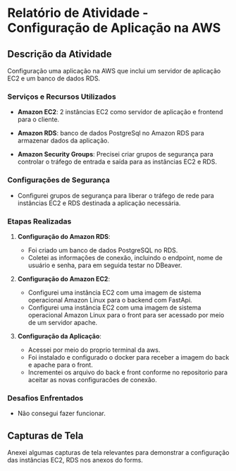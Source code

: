 # Relatório de Atividade - Configuração de Aplicação na AWS

## Descrição da Atividade

Configuração uma aplicação na AWS que inclui um servidor de aplicação EC2 e um banco de dados RDS.

### Serviços e Recursos Utilizados

- **Amazon EC2**: 2 instâncias EC2 como servidor de aplicação e frontend para o cliente.

- **Amazon RDS**: banco de dados PostgreSql no Amazon RDS para armazenar dados da aplicação.

- **Amazon Security Groups**: Precisei criar grupos de segurança para controlar o tráfego de entrada e saída para as instâncias EC2 e RDS.

### Configurações de Segurança

- Configurei grupos de segurança para liberar o tráfego de rede para instâncias EC2 e RDS destinada a aplicação necessária.
### Etapas Realizadas

1. **Configuração do Amazon RDS**:
   - Foi criado um banco de dados PostgreSQL no RDS.
   - Coletei as informações de conexão, incluindo o endpoint, nome de usuário e senha, para em seguida testar no DBeaver.

2. **Configuração do Amazon EC2**:
    - Configurei uma instância EC2 com uma imagem de sistema operacional Amazon Linux para o backend com FastApi.
    - Configurei uma instância EC2 com uma imagem de sistema operacional Amazon Linux para o front para ser acessado por meio de um servidor apache.

3. **Configuração da Aplicação**:
   - Acessei por meio do proprio terminal da aws.
   - Foi instalado e configurado o docker para receber a imagem do back e apache para o front.
   - Incrementei os arquivo do back e front conforme no repositorio para aceitar as novas configuracões de conexão.

### Desafios Enfrentados

- Não consegui fazer funcionar.


## Capturas de Tela

Anexei algumas capturas de tela relevantes para demonstrar a configuração das instâncias EC2, RDS nos anexos do forms.
